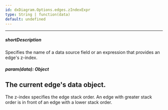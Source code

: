 ```yaml
---
id: dxDiagram.Options.edges.zIndexExpr
type: String | function(data)
default: undefined
---
```

---
##### shortDescription
Specifies the name of a data source field or an expression that provides an edge's z-index.

##### param(data): Object
The current edge's data object.
---
The z-index specifies the edge stack order. An edge with greater stack order is in front of an edge with a lower stack order.